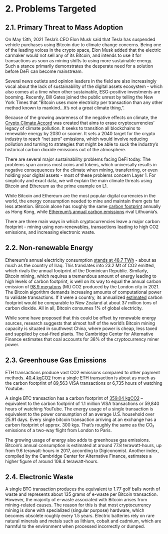 # 2. Problems Targeted

## 2.1. **Primary Threat to Mass Adoption**

On May 13th, 2021 Tesla’s CEO Elon Musk said that Tesla has suspended vehicle purchases using Bitcoin due to climate change concerns. Being one of the leading voices in the crypto space, Elon Musk added that the electric carmaker would not sell any of its Bitcoin, and intends to use it for transactions as soon as mining shifts to using more sustainable energy. Such a stance primarily demonstrates the desperate need for a solution before DeFi can become mainstream. 

Several news outlets and opinion leaders in the field are also increasingly vocal about the lack of sustainability of the digital assets ecosystem - which also comes at a time when other sustainable, ESG-positive investments are booming. Recently, Bill Gates joined the public unrest by telling the New York Times that “Bitcoin uses more electricity per transaction than any other method known to mankind…It’s not a great climate thing,”.

Because of the growing awareness of the negative effects on climate, the [Crypto Climate Accord](https://cryptoclimate.org/) was created that aims to erase cryptocurrencies’ legacy of climate pollution. It seeks to transition all blockchains to renewable energy by 2030 or sooner. It sets a 2040 target for the crypto industry to reach “net zero” emissions, which would involve reducing pollution and turning to strategies that might be able to suck the industry’s historical carbon dioxide emissions out of the atmosphere. 

There are several major sustainability problems facing DeFi today. The problems span across most coins and tokens, which universally results in negative consequences for the climate when mining, transferring, or even holding your digital assets - most of these problems concern Layer 1. For simplicity and exact data, we will explain the main climate threats using Bitcoin and Ethereum as the prime example on L1.

While Bitcoin and Ethereum are the most popular digital currencies in the world, the energy consumption needed to mine and maintain them gets far less attention. Bitcoin alone has roughly the same [carbon footprint](https://digiconomist.net/bitcoin-energy-consumption) annually as Hong Kong, while [Ethereum’s annual carbon emissions](https://digiconomist.net/ethereum-energy-consumption) rival Lithuania’s. 

There are three main ways in which cryptocurrencies leave a major carbon footprint - mining using non-renewables, transactions leading to high CO2 emissions, and increasing electronic waste.

## **2.2. Non-renewable Energy**

Ethereum’s annual electricity consumption [stands at 48.7 TWh](https://digiconomist.net/ethereum-energy-consumption) - about as much as the country of Iraq. This translates into 23.2 Mt of CO2 emitted, which rivals the annual footprint of the Dominican Republic. Similarly, Bitcoin mining, which requires a tremendous amount of energy leading to high levels of carbon footprint, is well on its way to equal the annual carbon emission of [98.9 megatons](https://digiconomist.net/bitcoin-energy-consumption) \(Mt\) CO2 produced by the London city in 2021. The Bitcoin algorithm demands increasing amounts of computational power to validate transactions. If it were a country, its annualized [estimated](https://digiconomist.net/bitcoin-energy-consumption/) carbon footprint would be comparable to New Zealand at about 37 million tons of carbon dioxide. All in all, Bitcoin consumes 1% of global electricity. 

While some have proposed that this could be offset by renewable energy sources, research suggests that almost half of the world’s Bitcoin mining capacity is situated in southwest China, where power is cheap, less taxed and supplied by coal-fired plants. The Cambridge Center for Alternative Finance estimates that coal accounts for 38% of the cryptocurrency miner power.

## 2.3. **Greenhouse Gas Emissions**

ETH transactions produce vast CO2 emissions compared to other payment methods. [40.4 kgCO2](https://digiconomist.net/ethereum-energy-consumption) from a single ETH transaction is about as much as the carbon footprint of 89,563 VISA transactions or 6,735 hours of watching Youtube.

A single BTC transaction has a carbon footprint of [359.04 kgCO2](https://digiconomist.net/bitcoin-energy-consumption) – equivalent to the carbon footprint of 1.1 million VISA transactions or 59,840 hours of watching YouTube. The energy usage of a single transaction is equivalent to the power consumption of an average U.S. household over 25.91 days. Every single bitcoin transaction arriving at an exchange has a carbon footprint of approx. 300 kgs. That’s roughly the same as the CO₂ emissions of a two-way flight from London to Paris. 

The growing usage of energy also adds to greenhouse gas emissions. Bitcoin’s annual consumption is estimated at around 77.8 terawatt-hours, up from 9.6 terawatt-hours in 2017, according to Digiconomist. Another index, compiled by the Cambridge Center for Alternative Finance, estimates a higher figure of around 108.4 terawatt-hours.

## 2.4. **Electronic Waste**

A single BTC transaction produces the equivalent to 1.77 golf balls worth of waste and represents about 135 grams of e-waste per Bitcoin transaction. However, the majority of e-waste associated with Bitcoin arises from mining-related causes. The reason for this is that most cryptocurrency mining is done with specialized \(singular purpose\) hardware, which becomes obsolete roughly every 1.5 years. Electric batteries rely on rare natural minerals and metals such as lithium, cobalt and cadmium, which are harmful to the environment when processed incorrectly or dumped. 

